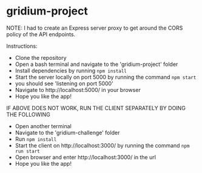 # gridium-project

NOTE: I had to create an Express server proxy to get around the CORS policy of the API endpoints. 

Instructions:
- Clone the repository
- Open a bash terminal and navigate to the 'gridium-project' folder
- Install dependencies by running `npm install`
- Start the server locally on port 5000 by running the command `npm start`
- you should see 'listening on port 5000'
- Navigate to http://localhost:5000/ in your browser
- Hope you like the app!

IF ABOVE DOES NOT WORK, RUN THE CLIENT SEPARATELY BY DOING THE FOLLOWING
- Open another terminal
- Navigate to the 'gridium-challenge' folder
- Run `npm install`
- Start the client on http://localhost:3000/ by running the command `npm run start`
- Open browser and enter http://localhost:3000/ in the url
- Hope you like the app!
